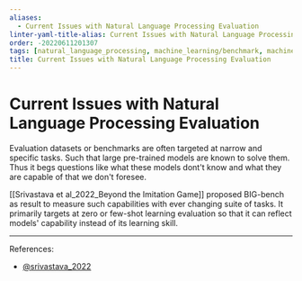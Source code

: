 ```yaml
---
aliases:
  - Current Issues with Natural Language Processing Evaluation
linter-yaml-title-alias: Current Issues with Natural Language Processing Evaluation
order: -20220611201307
tags: [natural_language_processing, machine_learning/benchmark, machine_learning/evaluation]
title: Current Issues with Natural Language Processing Evaluation
---
```


# Current Issues with Natural Language Processing Evaluation

Evaluation datasets or benchmarks are often targeted at narrow and specific tasks. Such that large pre-trained models are known to solve them. Thus it begs questions like what these models dont't know and what they are capable of that we don't foresee.

[[Srivastava et al_2022_Beyond the Imitation Game]] proposed BIG-bench as result to measure such capabilities with ever changing suite of tasks. It primarily targets at zero or few-shot learning evaluation so that it can reflect models' capability instead of its learning skill.

---
References:
- [@srivastava_2022](zotero://select/items/@srivastava_2022)

